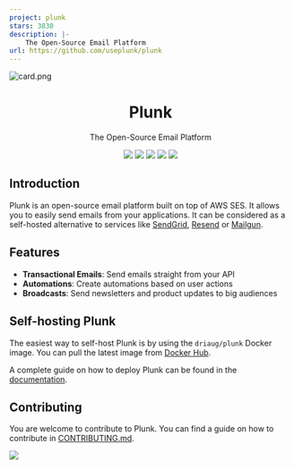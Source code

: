 ```yaml
---
project: plunk
stars: 3830
description: |-
    The Open-Source Email Platform
url: https://github.com/useplunk/plunk
---
```


![card.png](/assets/card.png)

<h1 align="center">Plunk</h1>

<p align="center">
    The Open-Source Email Platform
</p>

<p align="center">
    <img src="https://img.shields.io/github/contributors/useplunk/plunk"/>
    <img src="https://img.shields.io/github/actions/workflow/status/driaug/plunk-whitelabel/docker-build-prod.yml"/>
    <img src="https://img.shields.io/docker/pulls/driaug/plunk"/>
    <img src="https://img.shields.io/github/license/useplunk/plunk"/>
    <img src="https://img.shields.io/github/stars/useplunk/plunk"/>
</p>

## Introduction

Plunk is an open-source email platform built on top of AWS SES. It allows you to easily send emails from your
applications.
It can be considered as a self-hosted alternative to services
like [SendGrid](https://sendgrid.com/), [Resend](https://resend.com) or [Mailgun](https://www.mailgun.com/).

## Features

- **Transactional Emails**: Send emails straight from your API
- **Automations**: Create automations based on user actions
- **Broadcasts**: Send newsletters and product updates to big audiences

## Self-hosting Plunk

The easiest way to self-host Plunk is by using the `driaug/plunk` Docker image.
You can pull the latest image from [Docker Hub](https://hub.docker.com/r/driaug/plunk/).

A complete guide on how to deploy Plunk can be found in
the [documentation](https://docs.useplunk.com/getting-started/self-hosting).

## Contributing

You are welcome to contribute to Plunk. You can find a guide on how to contribute in [CONTRIBUTING.md](CONTRIBUTING.md).

<a href="https://github.com/useplunk/plunk/graphs/contributors">
  <img src="https://contrib.rocks/image?repo=useplunk/plunk" />
</a>

